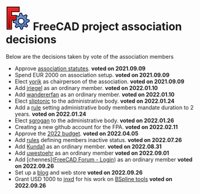 # <img src="images/freecad.svg" style="zoom:50%;" /> FreeCAD project association decisions

Below are the decisions taken by vote of the association members

* Approve [association statutes](https://github.com/FreeCAD/FPA/blob/main/statutes.md). **voted on 2021.09.09**
* Spend EUR 2000 on association setup. **voted on 2021.09.09**
* Elect [yorik](https://forum.freecadweb.org/memberlist.php?mode=viewprofile&u=68) as chairperson of the association. **voted on 2021.09.09**
* Add [jriegel](https://forum.freecadweb.org/memberlist.php?mode=viewprofile&u=67) as an ordinary member. **voted on 2022.01.10**
* Add [wandererfan](https://forum.freecadweb.org/memberlist.php?mode=viewprofile&u=1375) as an ordinary member. **voted on 2022.01.10**
* Elect [sliptonic](https://forum.freecadweb.org/memberlist.php?mode=viewprofile&u=708) to the administrative body. **voted on 2022.01.24**
* Add a [rule](https://github.com/FreeCAD/FPA/commit/52718bb6f05553725e2fb47087a855052317ad49) setting administrative body members mandate duration to 2 years. **voted on 2022.01.24**
* Elect [sgrogan](https://forum.freecadweb.org/memberlist.php?mode=viewprofile&u=4252) to the administrative body. **voted on 2022.01.26**
* Creating a new github account for the FPA. **voted on 2022.02.11**
* Approve the [2022 budget](https://github.com/FreeCAD/FPA/blob/main/budgets/2022.md). **voted on 2022.04.05**
* Add [rules](https://github.com/FreeCAD/FPA/commit/e40eaeea0a3a665a6c8e6eb20a64bfc0e34ba121) defining members inactive status. **voted on 2022.07.26**
* Add [Kunda1](https://forum.freecadweb.org/memberlist.php?mode=viewprofile&u=12229) as an ordinary member. **voted on 2022.08.31**
* Add [uwestoehr](https://forum.freecadweb.org/memberlist.php?mode=viewprofile&u=23505) as an ordinary member **voted on 2022.09.01**
* Add [chennes]([FreeCAD Forum - Login](https://forum.freecadweb.org/memberlist.php?mode=viewprofile&u=11959)) as an ordinary member **voted on 2022.09.26**
* Set up a [blog](https://blog.freecad.org) and web store **voted on 2022.09.26**
* Grant USD 1000 to [jnxd](https://forum.freecadweb.org/memberlist.php?mode=viewprofile&u=5734) for his work on [BSpline tools](https://forum.freecadweb.org/viewtopic.php?f=9&t=71130&p=628543) **voted on 2022.09.26**
